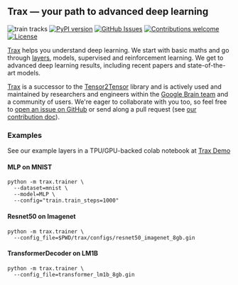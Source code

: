 ## Trax &mdash; your path to advanced deep learning

![train tracks](https://images.pexels.com/photos/461772/pexels-photo-461772.jpeg?dl&fit=crop&crop=entropy&w=32&h=21)
[![PyPI
version](https://badge.fury.io/py/trax.svg)](https://badge.fury.io/py/trax)
[![GitHub
Issues](https://img.shields.io/github/issues/google/trax.svg)](https://github.com/google/trax/issues)
[![Contributions
welcome](https://img.shields.io/badge/contributions-welcome-brightgreen.svg)](CONTRIBUTING.md)
[![License](https://img.shields.io/badge/License-Apache%202.0-brightgreen.svg)](https://opensource.org/licenses/Apache-2.0)

[Trax](https://github.com/google/trax) helps you understand deep learning.
We start with basic maths and go through
[layers](https://colab.research.google.com/github/google/trax/blob/master/trax/layers/intro.ipynb),
models, supervised and reinforcement learning.
We get to advanced deep learning results, including recent papers and
state-of-the-art models.

[Trax](https://github.com/google/trax) is a successor to the
[Tensor2Tensor](https://github.com/tensorflow/tensor2tensor) library and is
actively used and maintained by researchers and engineers within the
[Google Brain team](https://research.google.com/teams/brain/) and a community
of users. We're eager to collaborate with you too, so feel free to
[open an issue on GitHub](https://github.com/google/trax/issues)
or send along a pull request (see [our contribution doc](CONTRIBUTING.md)).

### Examples

See our example layers in a TPU/GPU-backed colab notebook at
[Trax Demo](https://colab.research.google.com/github/google/trax/blob/master/trax/layers/intro.ipynb)

#### MLP on MNIST


```
python -m trax.trainer \
  --dataset=mnist \
  --model=MLP \
  --config="train.train_steps=1000"
```

#### Resnet50 on Imagenet


```
python -m trax.trainer \
  --config_file=$PWD/trax/configs/resnet50_imagenet_8gb.gin
```

#### TransformerDecoder on LM1B


```
python -m trax.trainer \
  --config_file=transformer_lm1b_8gb.gin
```

